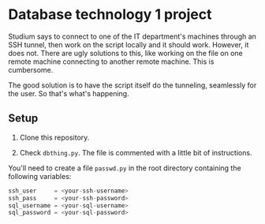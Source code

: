 # Database technology 1 project

Studium says to connect to one of the IT department's machines through an SSH tunnel, then work on the script locally and it should work. However, it does not. There are ugly solutions to this, like working on the file on one remote machine connecting to another remote machine. This is cumbersome. 

The good solution is to have the script itself do the tunneling, seamlessly for the user. So that's what's happening. 

## Setup

1. Clone this repository. 

2. Check `dbthing.py`. The file is commented with a little bit of instructions. 

You'll need to create a file `passwd.py` in the root directory containing the following variables: 

```python
ssh_user     = <your-ssh-username>
ssh_pass     = <your-ssh-password>
sql_username = <your-sql-username>
sql_password = <your-sql-password>
```
